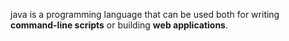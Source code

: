 java is a programming language that can be used both for writing **command-line scripts** or building **web applications**.